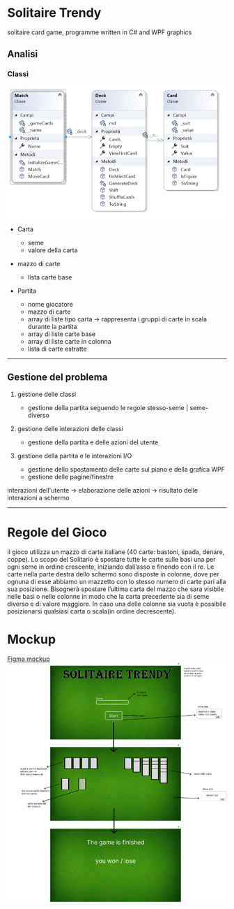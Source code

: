 # Solitaire Trendy
solitaire card game, programme written in C# and WPF graphics 
## Analisi
### Classi
![imagine at <>](.Source/image-class-diagrampng.png) 
- Carta
    - seme
    - valore della carta

- mazzo di carte
    - lista carte base

- Partita
    - nome giocatore
    - mazzo di carte
    - array di liste tipo carta → rappresenta i gruppi di carte in scala durante la partita
    - array di liste carte base
    - array di liste carte in colonna
    - lista di carte estratte

---

## Gestione del problema

1. gestione delle classi
    - gestione della partita seguendo le regole stesso-seme | seme-diverso

2. gestione delle interazioni delle classi
    - gestione della partita e delle azioni del utente

3. gestione della partita e le interazioni I/O
    - gestione dello spostamento delle carte sul piano e della grafica WPF
    - gestione delle pagine/finestre

interazioni dell'utente → elaborazione delle azioni → risultato delle interazioni a schermo

---

# Regole del Gioco
il gioco utilizza un mazzo di carte italiane (40 carte: bastoni, spada, denare, coppe).
Lo scopo del Solitario è spostare tutte le carte sulle basi una per ogni seme in ordine crescente, iniziando dall’asso e finendo con il re.
Le carte nella parte destra dello schermo sono disposte in colonne, dove per ognuna di esse abbiamo un mazzetto con lo stesso numero di carte pari alla sua posizione.
Bisognerà spostare l’ultima carta del mazzo che sara visibile nelle basi o nelle colonne in modo che la carta precedente sia di seme diverso e di valore maggiore.
In caso una delle colonne sia vuota è possibile posizionarsi qualsiasi carta o scala(in ordine decrescente). 

# Mockup
[Figma mockup](https://www.figma.com/file/bw8lFJlJu9a8bjboqY78Od/Untitled?type=design&node-id=0%3A1&mode=design&t=RwEZo4qeLcdU5bsA-1)
![image at >](.Source/mockup-image.png)